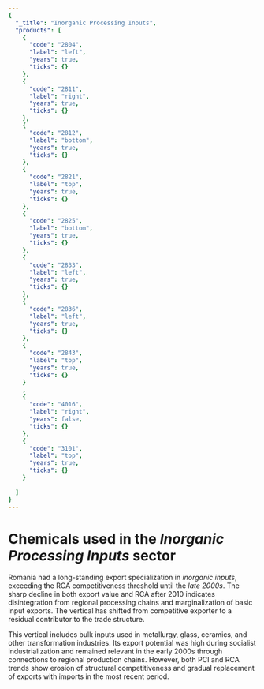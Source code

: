 ```yaml
---
{
  "_title": "Inorganic Processing Inputs",
  "products": [
    {
      "code": "2804",
      "label": "left",
      "years": true,
      "ticks": {}
    },
    {
      "code": "2811",
      "label": "right",
      "years": true,
      "ticks": {}
    },
    {
      "code": "2812",
      "label": "bottom",
      "years": true,
      "ticks": {}
    },
    {
      "code": "2821",
      "label": "top",
      "years": true,
      "ticks": {}
    },
    {
      "code": "2825",
      "label": "bottom",
      "years": true,
      "ticks": {}
    },
    {
      "code": "2833",
      "label": "left",
      "years": true,
      "ticks": {}
    },
    {
      "code": "2836",
      "label": "left",
      "years": true,
      "ticks": {}
    },
    {
      "code": "2843",
      "label": "top",
      "years": true,
      "ticks": {}
    }
    ,
    {
      "code": "4016",
      "label": "right",
      "years": false,
      "ticks": {}
    },
    {
      "code": "3101",
      "label": "top",
      "years": true,
      "ticks": {}
    }
    
  ]
}
---
```


# Chemicals used in the _Inorganic Processing Inputs_ sector

Romania had a long-standing export specialization in *inorganic inputs*, exceeding the RCA competitiveness threshold until the *late 2000s*. The sharp decline in both export value and RCA after 2010 indicates disintegration from regional processing chains and marginalization of basic input exports. The vertical has shifted from competitive exporter to a residual contributor to the trade structure.

<!-- Exports of inorganic processing inputs, oxides, carbonates, acids, and similar, grew from ~46 million USD in 1960–64 to peaks of over 1 billion USD in 2005–2009, before declining to ~220 million USD in 2020–24. Imports followed a more stable upward trend, exceeding 1.3 billion USD annually in the 2010s. Export share remained low (peaking around 0.00013) and the average PCI hovered around 50–55, reflecting moderate product complexity. Romania recorded a high Norm RCA in early periods (above 16), but this fell to ~2.1 by 2020–2024. -->

This vertical includes bulk inputs used in metallurgy, glass, ceramics, and other transformation industries. Its export potential was high during socialist industrialization and remained relevant in the early 2000s through connections to regional production chains. However, both PCI and RCA trends show erosion of structural competitiveness and gradual replacement of exports with imports in the most recent period.
